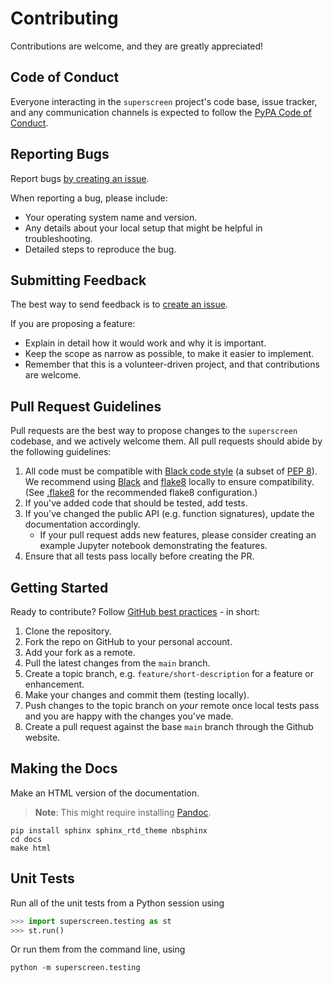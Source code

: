 # Contributing

Contributions are welcome, and they are greatly appreciated!

## Code of Conduct

Everyone interacting in the `superscreen` project's code base,
issue tracker, and any communication channels is expected to follow the
[PyPA Code of Conduct](https://www.pypa.io/en/latest/code-of-conduct/).


## Reporting Bugs

Report bugs [by creating an issue](https://docs.github.com/en/github/managing-your-work-on-github/creating-an-issue).

When reporting a bug, please include:

* Your operating system name and version.
* Any details about your local setup that might be helpful in troubleshooting.
* Detailed steps to reproduce the bug.


## Submitting Feedback

The best way to send feedback is to [create an issue](https://docs.github.com/en/github/managing-your-work-on-github/creating-an-issue).

If you are proposing a feature:

* Explain in detail how it would work and why it is important.
* Keep the scope as narrow as possible, to make it easier to implement.
* Remember that this is a volunteer-driven project, and that contributions
  are welcome.


## Pull Request Guidelines

Pull requests are the best way to propose changes to the `superscreen` codebase, and we actively welcome them.
All pull requests should abide by the following guidelines:

1. All code must be compatible with [Black code style](https://black.readthedocs.io/en/stable/)
(a subset of [PEP 8](https://www.python.org/dev/peps/pep-0008/)).
We recommend using [Black](https://black.readthedocs.io/en/stable/) and [flake8](https://flake8.pycqa.org/en/latest/) locally to ensure compatibility. (See [.flake8](.flake8) for the recommended flake8 configuration.)
2. If you've added code that should be tested, add tests.
3. If you've changed the public API (e.g. function signatures), update the documentation accordingly.
    - If your pull request adds new features, please consider creating an example Jupyter notebook demonstrating the features.
4. Ensure that all tests pass locally before creating the PR.


## Getting Started

Ready to contribute? Follow [GitHub best practices](https://www.asmeurer.com/git-workflow/) - in short:

1. Clone the repository.
2. Fork the repo on GitHub to your personal account.
3. Add your fork as a remote.
4. Pull the latest changes from the `main` branch.
5. Create a topic branch, e.g. `feature/short-description` for a feature or enhancement.
6. Make your changes and commit them (testing locally).
7. Push changes to the topic branch on *your* remote once local tests pass and you are happy with the changes you've made.
8. Create a pull request against the base `main` branch through the Github website.

## Making the Docs

Make an HTML version of the documentation.

> **Note**: This might require installing [Pandoc](https://pandoc.org/installing.html).

```
pip install sphinx sphinx_rtd_theme nbsphinx
cd docs
make html
```

## Unit Tests

Run all of the unit tests from a Python session using

``` python
>>> import superscreen.testing as st
>>> st.run()
```

Or run them from the command line, using

```
python -m superscreen.testing
```
